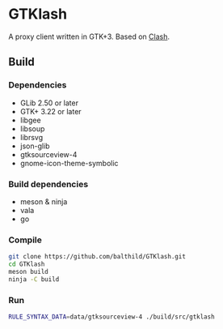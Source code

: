 # GTKlash

A proxy client written in GTK+3. Based on [Clash](https://github.com/Dreamacro/clash).

## Build

### Dependencies

- GLib 2.50 or later
- GTK+ 3.22 or later
- libgee
- libsoup
- librsvg
- json-glib
- gtksourceview-4
- gnome-icon-theme-symbolic

### Build dependencies

- meson & ninja
- vala
- go

### Compile

```bash
git clone https://github.com/balthild/GTKlash.git
cd GTKlash
meson build
ninja -C build
```

### Run

```bash
RULE_SYNTAX_DATA=data/gtksourceview-4 ./build/src/gtklash
```
